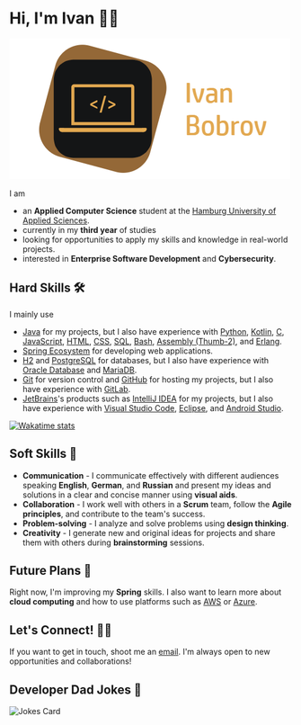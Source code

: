 # Hi, I'm Ivan 👋🏻

![logo](img/logo.png)

I am

- an **Applied Computer Science** student at the
[Hamburg University of Applied Sciences](https://www.haw-hamburg.de/en/).
- currently in my **third year** of studies
- looking for opportunities to apply my skills and knowledge in real-world projects. 
- interested in **Enterprise Software Development** and **Cybersecurity**.

## Hard Skills 🛠

I mainly use

- [Java](https://www.oracle.com/java/) for my projects, but I also have experience
  with [Python](https://www.python.org/), [Kotlin](https://kotlinlang.org/),
  [C](https://en.wikipedia.org/wiki/C_(programming_language)), [JavaScript](https://www.javascript.com/),
  [HTML](https://developer.mozilla.org/en-US/docs/Web/HTML), [CSS](https://developer.mozilla.org/en-US/docs/Web/CSS),
  [SQL](https://en.wikipedia.org/wiki/SQL), [Bash](https://www.gnu.org/software/bash/),
  [Assembly (Thumb-2)](https://developer.arm.com/documentation/ddi0308/d/Introduction-to-Thumb-2/About-Thumb-2),
  and [Erlang](https://www.erlang.org/).
- [Spring Ecosystem](https://spring.io/) for developing web applications.
- [H2](https://www.h2database.com/html/main.html) and [PostgreSQL](https://www.postgresql.org/) for databases, but I
  also have experience with [Oracle Database](https://www.oracle.com/database/) and [MariaDB](https://mariadb.org/).
- [Git](https://git-scm.com/) for version control and [GitHub](https://github.com/) for hosting my projects, but I also
  have experience with [GitLab](https://about.gitlab.com/).
- [JetBrains](https://www.jetbrains.com/)'s products such as [IntelliJ IDEA](https://www.jetbrains.com/idea/) for my
  projects, but I also have experience
  with [Visual Studio Code](https://code.visualstudio.com/), [Eclipse](https://www.eclipse.org/),
  and [Android Studio](https://developer.android.com/studio).

[![Wakatime stats](https://github-readme-stats.vercel.app/api/wakatime?username=Ivan_Bobrov&theme=dark&hide=properties,yaml,text,jshell,batchfile,json,git+config,gitignore+file,IDEA_MODULE,CLASS,CSV,PHP&langs_count=15)](https://wakatime.com/@Ivan_Bobrov)

## Soft Skills 🤝

- **Communication** - I communicate effectively with different audiences speaking **English**, **German**, and
  **Russian** and present my ideas and solutions in a clear and concise manner using **visual aids**.
- **Collaboration** - I work well with others in a **Scrum** team, follow the **Agile principles**, and contribute to
  the team's success.
- **Problem-solving** - I analyze and solve problems using **design thinking**.
- **Creativity** - I generate new and original ideas for projects and share them with others during **brainstorming**
  sessions.

## Future Plans 📅

Right now, I'm improving my **Spring** skills.
I also want to learn more about **cloud computing** and how to use platforms such as [AWS](https://aws.amazon.com/) or
[Azure](https://azure.microsoft.com/en-us/).

## Let's Connect! 🤙🏻

If you want to get in touch, shoot me an [email](mailto:ivan-bobrov.dev@outlook.com).
I'm always open to new opportunities and collaborations!

## Developer Dad Jokes 🤣

![Jokes Card](https://readme-jokes.vercel.app/api?theme=ayu-mirage)
